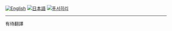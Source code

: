 [![English](https://img.shields.io/badge/Language-English-blue.svg)](https://github.com/ryaeung/fushili/blob/main/README.md)
[![日本語](https://img.shields.io/badge/言語-日本語-yellow.svg)](https://github.com/ryaeung/fushili/blob/main/README.jp.md)
[![푸서히리](https://img.shields.io/badge/구넷노-푸서히리-brightgreen.svg)](https://github.com/ryaeung/fushili/blob/main/README.fs.md)

---

有待翻譯
